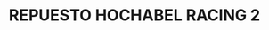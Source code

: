 ---
title: "REPUESTO HOCHABEL RACING 2"
url: /pedernales/repuesto-hochabel-racing-2/
shop: piezas de automóviles
---